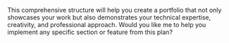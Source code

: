

This comprehensive structure will help you create a portfolio that not only showcases your work but also demonstrates your technical expertise, creativity, and professional approach. Would you like me to help you implement any specific section or feature from this plan?

